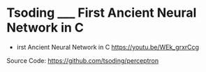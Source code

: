 # Tsoding \_\_\_ First Ancient Neural Network in C

- irst Ancient Neural Network in C
  https://youtu.be/WEk_grxrCcg

Source Code: https://github.com/tsoding/perceptron
